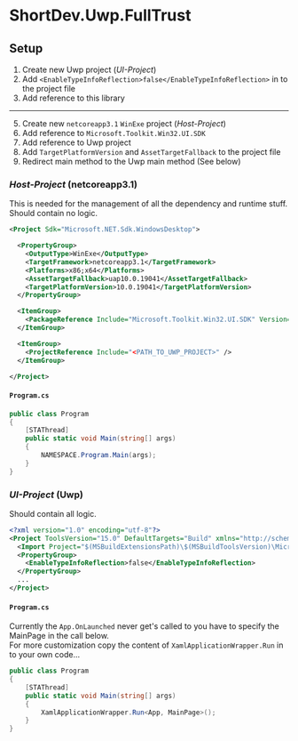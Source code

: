 # ShortDev.Uwp.FullTrust

## Setup

1. Create new Uwp project (*UI-Project*)
2. Add `<EnableTypeInfoReflection>false</EnableTypeInfoReflection>` in to the project file
3. Add reference to this library
---
5. Create new `netcoreapp3.1` `WinExe` project (*Host-Project*)
6. Add reference to `Microsoft.Toolkit.Win32.UI.SDK`
7. Add reference to Uwp project
8. Add `TargetPlatformVersion` and `AssetTargetFallback` to the project file
9. Redirect main method to the Uwp main method (See below)
 
### *Host-Project* (netcoreapp3.1)
This is needed for the management of all the dependency and runtime stuff.   
Should contain no logic.
```xml
<Project Sdk="Microsoft.NET.Sdk.WindowsDesktop">

  <PropertyGroup>
    <OutputType>WinExe</OutputType>
    <TargetFramework>netcoreapp3.1</TargetFramework>
    <Platforms>x86;x64</Platforms>
    <AssetTargetFallback>uap10.0.19041</AssetTargetFallback>
    <TargetPlatformVersion>10.0.19041</TargetPlatformVersion>
  </PropertyGroup>

  <ItemGroup>
    <PackageReference Include="Microsoft.Toolkit.Win32.UI.SDK" Version="6.1.2" />
  </ItemGroup>

  <ItemGroup>
    <ProjectReference Include="<PATH_TO_UWP_PROJECT>" />
  </ItemGroup>

</Project>
```

#### `Program.cs`
```csharp
public class Program
{
    [STAThread]
    public static void Main(string[] args)
    {
        NAMESPACE.Program.Main(args);
    }
}
```

### *UI-Project* (Uwp)
Should contain all logic.   
```xml
<?xml version="1.0" encoding="utf-8"?>
<Project ToolsVersion="15.0" DefaultTargets="Build" xmlns="http://schemas.microsoft.com/developer/msbuild/2003">
  <Import Project="$(MSBuildExtensionsPath)\$(MSBuildToolsVersion)\Microsoft.Common.props" Condition="Exists('$(MSBuildExtensionsPath)\$(MSBuildToolsVersion)\Microsoft.Common.props')" />
  <PropertyGroup>
    <EnableTypeInfoReflection>false</EnableTypeInfoReflection>
  </PropertyGroup>
  ...
</Project>
```

#### `Program.cs`
Currently the `App.OnLaunched` never get's called to you have to specify the MainPage in the call below.   
For more customization copy the content of `XamlApplicationWrapper.Run` in to your own code...
```csharp
public class Program
{
    [STAThread]
    public static void Main(string[] args)
    {
        XamlApplicationWrapper.Run<App, MainPage>();
    }
}
```
